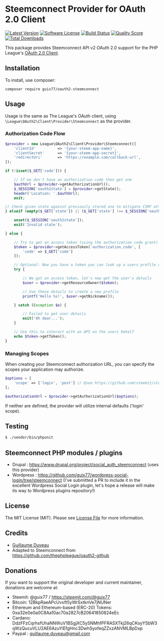 # Steemconnect Provider for OAuth 2.0 Client
[![Latest Version](https://img.shields.io/github/release/guix77/oauth2-steemconnect.svg?style=flat-square)](https://github.com/guix77/oauth2-steemconnect/releases)
[![Software License](https://img.shields.io/badge/license-MIT-brightgreen.svg?style=flat-square)](LICENSE.md)
[![Build Status](https://img.shields.io/travis/guix77/oauth2-steemconnect/master.svg?style=flat-square)](https://travis-ci.org/guix77/oauth2-steemconnect)
[![Quality Score](https://img.shields.io/scrutinizer/g/guix77/oauth2-steemconnect.svg?style=flat-square)](https://scrutinizer-ci.com/g/guix77/oauth2-steemconnect)
[![Total Downloads](https://img.shields.io/packagist/dt/guix77/oauth2-steemconnect.svg?style=flat-square)](https://packagist.org/packages/guix77/oauth2-steemconnect)

This package provides Steemconnect API v2 OAuth 2.0 support for the PHP League's [OAuth 2.0 Client](https://github.com/thephpleague/oauth2-client).

## Installation

To install, use composer:

    composer require guix77/oauth2-steemconnect

## Usage

Usage is the same as The League's OAuth client, using `\League\OAuth2\Client\Provider\Steemconnect` as the provider.

### Authorization Code Flow

```php
$provider = new League\OAuth2\Client\Provider\Steemconnect([
    'clientId'          => '{your-steem-app-name}',
    'clientSecret'      => '{your-steem-app-secret}',
    'redirectUri'       => 'https://example.com/callback-url',
]);

if (!isset($_GET['code'])) {

    // If we don't have an authorization code then get one
    $authUrl = $provider->getAuthorizationUrl();
    $_SESSION['oauth2state'] = $provider->getState();
    header('Location: '.$authUrl);
    exit;

// Check given state against previously stored one to mitigate CSRF attack
} elseif (empty($_GET['state']) || ($_GET['state'] !== $_SESSION['oauth2state'])) {

    unset($_SESSION['oauth2state']);
    exit('Invalid state');

} else {

    // Try to get an access token (using the authorization code grant)
    $token = $provider->getAccessToken('authorization_code', [
        'code' => $_GET['code']
    ]);

    // Optional: Now you have a token you can look up a users profile data
    try {

        // We got an access token, let's now get the user's details
        $user = $provider->getResourceOwner($token);

        // Use these details to create a new profile
        printf('Hello %s!', $user->getNickname());

    } catch (Exception $e) {

        // Failed to get user details
        exit('Oh dear...');
    }

    // Use this to interact with an API on the users behalf
    echo $token->getToken();
}
```

### Managing Scopes

When creating your Steemconnect authorization URL, you can specify the scopes your application may authorize.

```php
$options = [
    'scope' => ['login', 'post'] // @see https://github.com/steemit/steemconnect/wiki/OAuth-2
];

$authorizationUrl = $provider->getAuthorizationUrl($options);
```
If neither are defined, the provider will utilize internal defaults ('login' scope).

## Testing

``` bash
$ ./vendor/bin/phpunit
```

## Steemconnect PHP modules / plugins

+ Drupal : https://www.drupal.org/project/social_auth_steemconnect (uses this provider)
+ Wordpress : https://github.com/guix77/wordpress-social-login/tree/steemconnect (I've submitted a PR to include it in the excellent Wordpress Social Login plugin, let's hope a release will make its way to Wordpress plugins repository!)

## License

The MIT License (MIT). Please see [License File](https://github.com/guix77/oauth2-steemconnect/blob/master/LICENSE) for more information.

## Credits

- [Guillaume Duveau](https://github.com/guix77/oauth2-steemconnect/contributors)
- Adapted to Steemconnect from https://github.com/thephpleague/oauth2-github

## Donations

If you want to support the original developer and current maintainer, donations are welcome at:
+ Steemit: @guix77 / https://steemit.com/@guix77
+ Bitcoin: 12BkpRaeAPcUvxft5yWrSxtknVe7jNUNer
+ Ethereum and Ethereum-based (ERC-20) Tokens: 0xa32e0e0a0C8Aa10ac70a2827cB20641850824eEc
+ Cardano: DdzFFzCqrhsfUhaNNWuV1BSgjXC5ySNMhfPFRASXTkj26qCKoyYSbW3qWzQucuVLU2AE6AzuYiEfgHnc3DwhSyofeqZZxzANVMLBpDxp
+ Paypal : guillaume.duveau@gmail.com
